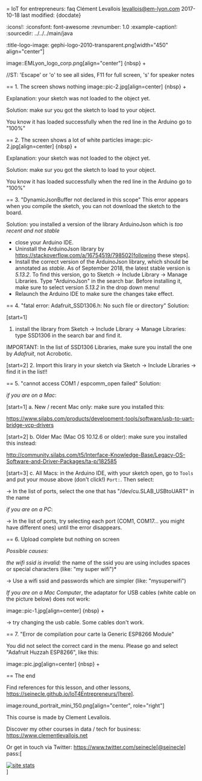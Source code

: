 = IoT for entrepreneurs: faq
Clément Levallois <levallois@em-lyon.com>
2017-10-18
last modified: {docdate}

:icons!:
:iconsfont:   font-awesome
:revnumber: 1.0
:example-caption!:
:sourcedir: ../../../main/java

:title-logo-image: gephi-logo-2010-transparent.png[width="450" align="center"]

image::EMLyon_logo_corp.png[align="center"]
{nbsp} +

//ST: 'Escape' or 'o' to see all sides, F11 for full screen, 's' for speaker notes

== 1. The screen shows nothing
image::pic-2.jpg[align=center]
{nbsp} +

Explanation: your sketch was not loaded to the object yet.

Solution: make sur you got the sketch to load to your object.

You know it has loaded successfully when the red line in the Arduino go to "100%"


== 2. The screen shows a lot of white particles
image::pic-2.jpg[align=center]
{nbsp} +

Explanation: your sketch was not loaded to the object yet.

Solution: make sur you got the sketch to load to your object.

You know it has loaded successfully when the red line in the Arduino go to "100%"

== 3. "DynamicJsonBuffer not declared in this scope"
This error appears when you compile the sketch, you can not download the sketch to the board.

Solution: you installed a version of the library ArduinoJson which is *too recent and not stable*

- close your Arduino IDE.
- Uninstall the ArduinoJson library by https://stackoverflow.com/a/16754519/798502[following these steps].
- Install the correct version of the ArduinoJson library, which should be annotated as *stable*.
As of September 2018, the latest stable version is *5.13.2*.
To find this version, go to Sketch -> Include Library -> Manage Libraries. Type "ArduinoJson" in the search bar.
Before installing it, make sure to select version *5.13.2* in the drop down menu!
- Relaunch the Arduino IDE to make sure the changes take effect.

== 4. "fatal error: Adafruit_SSD1306.h: No such file or directory"
Solution:

[start=1]
1. install the library from Sketch -> Include Library -> Manage Libraries: type SSD1306 in the search bar and find it.

IMPORTANT: In the list of SSD1306 Libraries, make sure you install the one by *Adafruit*, not Acrobotic.

[start=2]
2. Import this lirary in your sketch via Sketch -> Include Libraries -> find it in the list!!

== 5. "cannot access COM1 / espcomm_open failed"
Solution:

*if you are on a Mac*:

[start=1]
a. New / recent Mac only: make sure you installed this:

https://www.silabs.com/products/development-tools/software/usb-to-uart-bridge-vcp-drivers

[start=2]
b. Older Mac (Mac OS 10.12.6 or older): make sure you installed this instead:

http://community.silabs.com/t5/Interface-Knowledge-Base/Legacy-OS-Software-and-Driver-Packages/ta-p/182585

[start=3]
c. All Macs: in the Arduino IDE, with your sketch open, go to `Tools` and put your mouse above (don't click!) `Port:`. Then select:

-> In the list of ports, select the one that has "/dev/cu.SLAB_USBtoUART" in the name


*if you are on a PC*:

-> In the list of ports, try selecting each port (COM1, COM17... you might have different ones) until the error disappears.

== 6. Upload complete but nothing on screen

*Possible causes:*

*the wifi ssid is invalid:* the name of the ssid you are using includes spaces or special characters (like: "my super wifi")*

-> Use a wifi ssid and passwords which are simpler (like: "mysuperwifi")

*If you are on a Mac Computer*, the adaptator for USB cables (white cable on the picture below) does not work:

image::pic-1.jpg[align=center]
{nbsp} +

-> try changing the usb cable. Some cables don't work.

== 7. "Error de compilation pour carte la Generic ESP8266 Module"

You did not select the correct card in the menu. Please go and select "Adafruit Huzzah ESP8266", like this:

image::pic.jpg[align=center]
{nbsp} +


== The end

Find references for this lesson, and other lessons, https://seinecle.github.io/IoT4Entrepreneurs/[here].

image:round_portrait_mini_150.png[align="center", role="right"]

This course is made by Clement Levallois.

Discover my other courses in data / tech for business: https://www.clementlevallois.net

Or get in touch via Twitter: https://www.twitter.com/seinecle[@seinecle]
pass:[    <!-- Start of StatCounter Code for Default Guide -->
    <script type="text/javascript">
        var sc_project = 11410058;
        var sc_invisible = 1;
        var sc_security = "a7720bf3";
        var scJsHost = (("https:" == document.location.protocol) ?
            "https://secure." : "http://www.");
        document.write("<sc" + "ript type='text/javascript' src='" +
            scJsHost +
            "statcounter.com/counter/counter.js'></" + "script>");
    </script>
    <noscript><div class="statcounter"><a title="site stats"
    href="http://statcounter.com/" target="_blank"><img
    class="statcounter"
    src="//c.statcounter.com/11410058/0/a7720bf3/1/" alt="site
    stats"></a></div></noscript>
    <!-- End of StatCounter Code for Default Guide -->]
